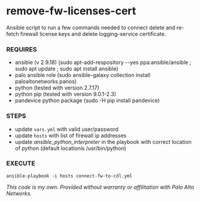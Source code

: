 # remove-fw-licenses-cert
Ansible script to run a few commands needed to connect delete and re-fetch firewall license keys and delete logging-service certificate.

### REQUIRES
* ansible (v 2.9.18) (sudo apt-add-respository --yes ppa:ansible/ansible ; sudo apt update ; sudo apt install ansible)
* palo ansible role (sudo ansible-galaxy collection install paloaltonetworks.panos)
* python (tested with version 2.7.17)
* python pip (tested with version 9.0.1-2.3) 
* pandevice python package (sudo -H pip install pandevice)

### STEPS
* update `vars.yml` with valid user/password
* update `hosts` with list of firewall ip addresses
* update *ansible_python_interpreter* in the playbook with correct location of python (default locationis /usr/bin/python)

### EXECUTE
```
ansible-playbook -i hosts connect-fw-to-cdl.yml 
```
_This code is my own. Provided without warranty or affilitation with Palo Alto Networks._
